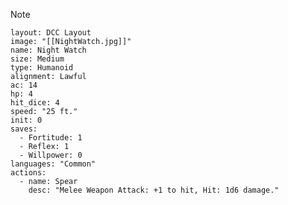 > [!NOTE]
> ```statblock
> layout: DCC Layout
> image: "[[NightWatch.jpg]]"
> name: Night Watch
> size: Medium
> type: Humanoid
> alignment: Lawful
> ac: 14
> hp: 4
> hit_dice: 4
> speed: "25 ft."
> init: 0
> saves:
>   - Fortitude: 1 
>   - Reflex: 1
>   - Willpower: 0
> languages: "Common"
> actions:
>   - name: Spear
>     desc: "Melee Weapon Attack: +1 to hit, Hit: 1d6 damage."
> ```
